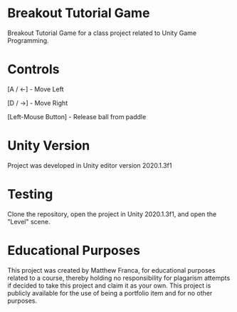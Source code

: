 # Breakout Tutorial Game

Breakout Tutorial Game for a class project related to Unity Game Programming.

# Controls

[A / ←] - Move Left

[D / →] - Move Right

[Left-Mouse Button] - Release ball from paddle

# Unity Version

Project was developed in Unity editor version 2020.1.3f1

# Testing

Clone the repository, open the project in Unity 2020.1.3f1, and open the "Level" scene.

# Educational Purposes

This project was created by Matthew Franca, for educational purposes related to a course, thereby holding no responsibility for plagarism attempts if decided to take this project and claim it as your own. This project is publicly available for the use of being a portfolio item and for no other purposes.